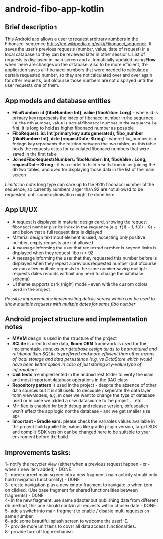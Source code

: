 # android-fibo-app-kotlin

## Brief description

This Android app allows a user to request arbitrary numbers in the Fibonacci sequence https://en.wikipedia.org/wiki/Fibonacci_sequence. It saves the user's previous requests (number, value, date of request) in a local database so they can be reviewed later in other sessions. List of requests is displayed in main screen and automatically updated using **Flow** when there are changes on the database. Also to be more efficient, the application saves all fibonacci numbers that were needed to calculate a certain requested number, so they are not calculated over and over again for other requests, but ofcourse those numbers are not displayed until the user requests one of them.

## App models and database entities 

* **FiboNumber: id (fiboNumber: Int), value (fiboValue: Long)** - where id is primary key represents the index of fibonacci number in the sequence i.e. the nth number, value is actual fibonacci number in the sequence i.e. f(n), it is long to hold as higher fibonacci number as possible
* **FiboRequest: id: Int (primary key auto generated), fibo_number (fiboNumber: Int), date (requestDate: String)** - where fibo_number is a foriegn key represents the relation between the two tables, as this table holds the requests dates for calculated fibonacci numbers that were saved in the first table
*  **JoinedFiboRequestsNumbers: fiboNumber: Int, fiboValue : Long, requestDate: String** - it is a model to hold results from inner joining the db two tables, and used for displaying those data in the list of the main screen

_Limitation note:_ long type can save up to the 92th fibonacci number of the sequence, so currently numbers larger than 92 are not allowed to be requested, until some optimisation might be done here

## App UI/UX

* A request is displayed in material design card, showing the request fibonacci number plus its index in the sequence (e.g. f(1) = 1, f(6) = 8) - and below that a full request date is diplayed
* Material design text input element is used, accepting only positive number, empty requests are not allowed
* A message informing the user that requested number is beyond limits is displayed when they request fibo n > 92
* A message informing the user that they requested this number before is displayed when they repeat a previous requested number (but ofcourse we can allow multiple requests to the same number saving multiple requests dates records without any need to change the database schema)
* UI theme supports dark (night) mode - even with the custom colors used in the project

_Possible improvements: implementing details screen which can be used to show multiple requests with multiple dates for same fibo number_ 

## Android project structure and implementation notes

* **MVVM** design is used in the structure of the project
* **SQLite** is used to store data, **Room ORM** framework is used for the implementatio. _note: as our database design tends to be structured and relational then SQLite is preffered and more efficient than other means of local storage and data persistence (e.g. vs DataStore which would have been better option in case of just storing key-value type of information)_
* **Unit tests** are implemented in the androidTest folder to verify the main and most important database operations in the DAO class
* **Repository pattern** is used in the project - despite the absence of other data sources but it is still useful to decouple / seperate the data layer form viewModels, e.g. in case we want to change the type of database used or in case we added a new datasource to the project ... etc.
* Minified is enabled for both debug and release version, obfuscation won't effect the app logic nor the database - and we get smaller size apk
* **Important - Gradle vars:** please check the variables values available in the project build.gradle file, values like gradle plugin version, target SDK and compile SDK version can be changed here to be suitable to your enviroment before the build    
   
   
   
 ## Improvements tasks:

1- notify the recycler view (either when a previous request happen - or - when a new item added) - DONE.    
2- move current main screen into a new fragment (main activity should only hold navigation functionality) - DONE    
3- create navigation plus a new empty fragment to navigate to when item on clicked. (Use base fragment for shared functionalities between fragments)  - DONE               
4- in the new fragment: use same adapter but publishing data from different db method, this one should contain all requests within chosen date  - DONE    
5- add a switch into main fragment to enable / disable multi requests on same number.    
6- add some beautiful splash screen to welcome the user! :D.    
7- provide more unit tests to cover all data access functionalities.     
8- provide turn off log mechanism.        
